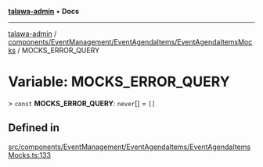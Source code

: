 [**talawa-admin**](../../../../../README.md) • **Docs**

***

[talawa-admin](../../../../../modules.md) / [components/EventManagement/EventAgendaItems/EventAgendaItemsMocks](../README.md) / MOCKS\_ERROR\_QUERY

# Variable: MOCKS\_ERROR\_QUERY

\> `const` **MOCKS\_ERROR\_QUERY**: `never`[] = `[]`

## Defined in

[src/components/EventManagement/EventAgendaItems/EventAgendaItemsMocks.ts:133](https://github.com/PalisadoesFoundation/talawa-admin/blob/6393648179f5fe59037f42564a6a7bc1ca4e7f9d/src/components/EventManagement/EventAgendaItems/EventAgendaItemsMocks.ts#L133)
